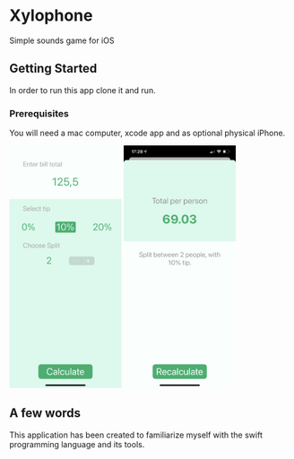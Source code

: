 # Xylophone

Simple sounds game for iOS

## Getting Started

In order to run this app clone it and run.

### Prerequisites

You will need a mac computer, xcode app and as optional physical iPhone.


<div align="left">
    <img src="https://github.com/VladimirZhdanov/Tip_calculator/blob/master/images/IMG_0305.PNG" width="200px"</img> 
    <img src="https://github.com/VladimirZhdanov/Tip_calculator/blob/master/images/IMG_0306.PNG" width="200px"</img> 
</div>

## A few words

This application has been created to familiarize myself with the swift programming language and its tools.

